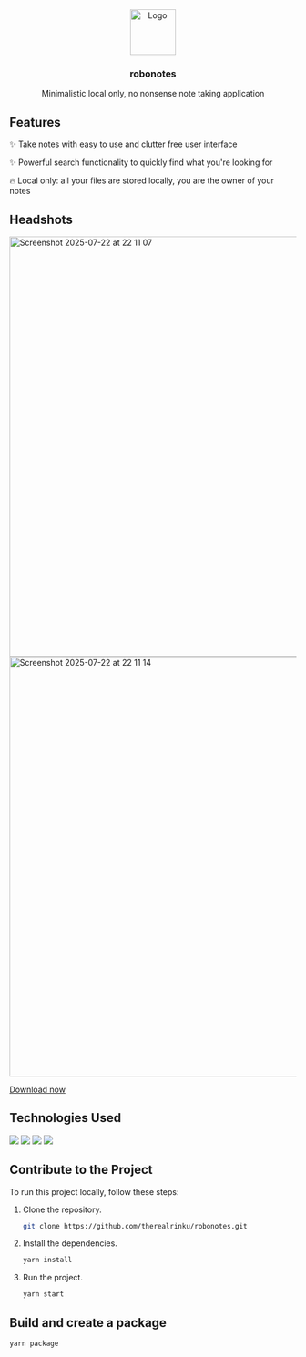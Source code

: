 <div align="center">
    <img src="https://cdn-icons-png.flaticon.com/128/2661/2661383.png" alt="Logo" width="80" height="80">
    <h3>robonotes</h3>
    <p>Minimalistic local only, no nonsense note taking application</p>
</div>

## Features

✨ Take notes with easy to use and clutter free user interface

✨ Powerful search functionality to quickly find what you're looking for

🔥 Local only: all your files are stored locally, you are the owner of your notes

## Headshots

<img width="617" height="738" alt="Screenshot 2025-07-22 at 22 11 07" src="https://github.com/user-attachments/assets/80aa52f0-f56c-4a9d-9083-4437c4d2bc0a" />
<img width="617" height="738" alt="Screenshot 2025-07-22 at 22 11 14" src="https://github.com/user-attachments/assets/23ffea0f-6c9d-4459-bc27-91f1688b048a" />


[Download now](https://github.com/therealrinku/robonotes/releases)


## Technologies Used
<img src="https://img.shields.io/badge/electron-000000?style=for-the-badge&logo=electron&logoColor=white"/>
<img src="https://img.shields.io/badge/react-000000?style=for-the-badge&logo=react&logoColor=blue"/>
<img src="https://img.shields.io/badge/tailwindcss-000000?style=for-the-badge&logo=tailwindcss&logoColor=blue"/>
<img src="https://img.shields.io/badge/typescript-000000?style=for-the-badge&logo=typescript&logoColor=blue"/>


## Contribute to the Project

To run this project locally, follow these steps:

1. Clone the repository.
   ```bash
   git clone https://github.com/therealrinku/robonotes.git

2. Install the dependencies.
   ```bash
   yarn install

3. Run the project.
   ```bash
   yarn start

## Build and create a package
   ```bash
   yarn package

